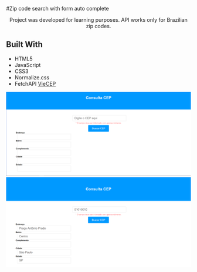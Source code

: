 #Zip code search with form auto complete

<p align="center">
Project was developed for learning purposes.
API works only for Brazilian zip codes.
</p>

## Built With

- HTML5
- JavaScript 
- CSS3
- Normalize.css
- FetchAPI [VieCEP](http://viacep.com.br/)

<p align="center">
  <img src="src/assets/consulta-cep01.png" />
  <img src="src/assets/consulta-cep02.png" />
</p>
